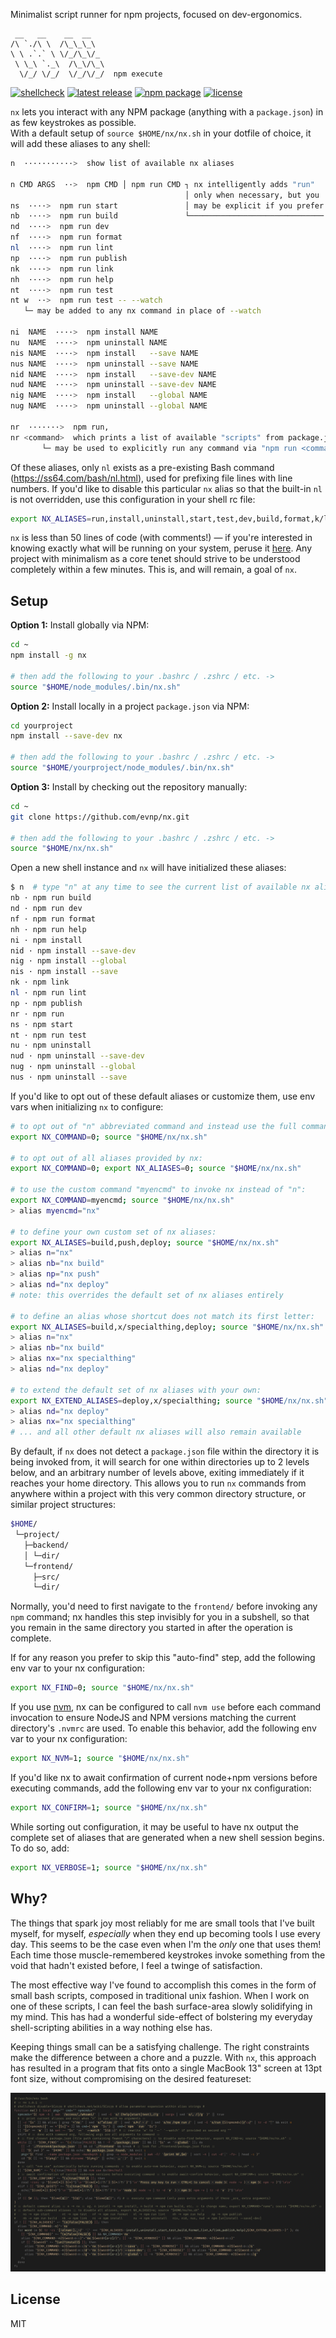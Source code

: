 Minimalist script runner for npm projects, focused on dev-ergonomics.

```
 __   __    __  __
/\ `./\ \  /\_\_\_\
\ \ .`.` \ \/_/\_\/_
 \ \_\ `._\  /\_\/\_\
  \/_/ \/_/  \/_/\/_/  npm execute
```

[![shellcheck](https://github.com/evnp/nx/workflows/shellcheck/badge.svg)](https://github.com/evnp/nx/actions)
[![latest release](https://img.shields.io/github/release/evnp/nx.svg)](https://github.com/evnp/nx/releases/latest)
[![npm package](https://img.shields.io/npm/v/nx.sh.svg)](https://www.npmjs.com/package/nx.sh)
[![license](https://img.shields.io/github/license/evnp/nx.svg?color=blue)](https://github.com/evnp/nx/blob/master/LICENSE.md)

`nx` lets you interact with any NPM package (anything with a `package.json`) in as few keystrokes as possible.<br>
With a default setup of `source $HOME/nx/nx.sh` in your dotfile of choice, it will add these aliases to any shell:

```sh
n  ···········>  show list of available nx aliases

n CMD ARGS  ··>  npm CMD │ npm run CMD ┐ nx intelligently adds "run"
                                       │ only when necessary, but you
ns  ····>  npm run start               │ may be explicit if you prefer
nb  ····>  npm run build               └──────────────────────────────
nd  ····>  npm run dev
nf  ····>  npm run format
nl  ····>  npm run lint
np  ····>  npm run publish
nk  ····>  npm run link
nh  ····>  npm run help
nt  ····>  npm run test
nt w  ··>  npm run test -- --watch
   └─ may be added to any nx command in place of --watch

ni  NAME  ····>  npm install NAME
nu  NAME  ····>  npm uninstall NAME
nis NAME  ····>  npm install   --save NAME
nus NAME  ····>  npm uninstall --save NAME
nid NAME  ····>  npm install   --save-dev NAME
nud NAME  ····>  npm uninstall --save-dev NAME
nig NAME  ····>  npm install   --global NAME
nug NAME  ····>  npm uninstall --global NAME

nr  ·······>  npm run,
nr <command>  which prints a list of available "scripts" from package.json
       └─ may be used to explicitly run any command via "npm run <command>"

```

Of these aliases, only `nl` exists as a pre-existing Bash command (<https://ss64.com/bash/nl.html>), used for prefixing file lines with line numbers. If you'd like to disable this particular `nx` alias so that the built-in `nl` is not overridden, use this configuration in your shell rc file:

```bash
export NX_ALIASES=run,install,uninstall,start,test,dev,build,format,k/link,publish,help; source "$HOME/nx/nx.sh"
```

`nx` is less than 50 lines of code (with comments!) — if you're interested in knowing exactly what will be running on your system, peruse it [here](https://github.com/evnp/nx/blob/main/nx.sh). Any project with minimalism as a core tenet should strive to be understood completely within a few minutes. This is, and will remain, a goal of `nx`.

Setup
-----
**Option 1:** Install globally via NPM:
```sh
cd ~
npm install -g nx

# then add the following to your .bashrc / .zshrc / etc. ->
source "$HOME/node_modules/.bin/nx.sh"
```
**Option 2:** Install locally in a project `package.json` via NPM:
```sh
cd yourproject
npm install --save-dev nx

# then add the following to your .bashrc / .zshrc / etc. ->
source "$HOME/yourproject/node_modules/.bin/nx.sh"
```
**Option 3:** Install by checking out the repository manually:
```sh
cd ~
git clone https://github.com/evnp/nx.git

# then add the following to your .bashrc / .zshrc / etc. ->
source "$HOME/nx/nx.sh"
```
Open a new shell instance and `nx` will have initialized these aliases:
```sh
$ n  # type "n" at any time to see the current list of available nx aliases
nb · npm run build
nd · npm run dev
nf · npm run format
nh · npm run help
ni · npm install
nid · npm install --save-dev
nig · npm install --global
nis · npm install --save
nk · npm link
nl · npm run lint
np · npm publish
nr · npm run
ns · npm start
nt · npm run test
nu · npm uninstall
nud · npm uninstall --save-dev
nug · npm uninstall --global
nus · npm uninstall --save
```
If you'd like to opt out of these default aliases or customize them, use env vars when initializing `nx` to configure:
```sh
# to opt out of "n" abbreviated command and instead use the full command "nx":
export NX_COMMAND=0; source "$HOME/nx/nx.sh"

# to opt out of all aliases provided by nx:
export NX_COMMAND=0; export NX_ALIASES=0; source "$HOME/nx/nx.sh"

# to use the custom command "myencmd" to invoke nx instead of "n":
export NX_COMMAND=myencmd; source "$HOME/nx/nx.sh"
> alias myencmd="nx"

# to define your own custom set of nx aliases:
export NX_ALIASES=build,push,deploy; source "$HOME/nx/nx.sh"
> alias n="nx"
> alias nb="nx build"
> alias np="nx push"
> alias nd="nx deploy"
# note: this overrides the default set of nx aliases entirely

# to define an alias whose shortcut does not match its first letter:
export NX_ALIASES=build,x/specialthing,deploy; source "$HOME/nx/nx.sh"
> alias n="nx"
> alias nb="nx build"
> alias nx="nx specialthing"
> alias nd="nx deploy"

# to extend the default set of nx aliases with your own:
export NX_EXTEND_ALIASES=deploy,x/specialthing; source "$HOME/nx/nx.sh"
> alias nd="nx deploy"
> alias nx="nx specialthing"
# ... and all other default nx aliases will also remain available

```

By default, if `nx` does not detect a `package.json` file within the directory it is being invoked from, it will search for one within directories up to 2 levels below, and an arbitrary number of levels above, exiting immediately if it reaches your home directory. This allows you to run `nx` commands from anywhere within a project with this very common directory structure, or similar project structures:
```sh
$HOME/
 └─project/
   ├─backend/
   │ └─dir/
   └─frontend/
     ├─src/
     └─dir/
```
Normally, you'd need to first navigate to the `frontend/` before invoking any `npm` command; nx handles this step invisibly for you in a subshell, so that you remain in the same directory you started in after the operation is complete.

If for any reason you prefer to skip this "auto-find" step, add the following env var to your nx configuration:
```sh
export NX_FIND=0; source "$HOME/nx/nx.sh"
```

If you use [nvm](https://github.com/nvm-sh/nvm), nx can be configured to call `nvm use` before each command invocation to ensure NodeJS and NPM versions matching the current directory's `.nvmrc` are used. To enable this behavior, add the following env var to your nx configuration:
```sh
export NX_NVM=1; source "$HOME/nx/nx.sh"
```

If you'd like nx to await confirmation of current node+npm versions before executing commands, add the following env var to your nx configuration:
```sh
export NX_CONFIRM=1; source "$HOME/nx/nx.sh"
```

While sorting out configuration, it may be useful to have nx output the complete set of aliases that are generated when a new shell session begins. To do so, add:
```sh
export NX_VERBOSE=1; source "$HOME/nx/nx.sh"
```

Why?
----
The things that spark joy most reliably for me are small tools that I've built myself, for myself, _especially_ when they end up becoming tools I use every day. This seems to be the case even when I'm the _only_ one that uses them! Each time those muscle-remembered keystrokes invoke something from the void that hadn't existed before, I feel a twinge of satisfaction.

The most effective way I've found to accomplish this comes in the form of small bash scripts, composed in traditional unix fashion. When I work on one of these scripts, I can feel the bash surface-area slowly solidifying in my mind. This has had a wonderful side-effect of bolstering my everyday shell-scripting abilities in a way nothing else has.

Keeping things small can be a satisfying challenge. The right constraints make the difference between a chore and a puzzle. With `nx`, this approach has resulted in a program that fits onto a single MacBook 13" screen at 13pt font size, without compromising on the desired featureset:

![full nx source code](https://raw.githubusercontent.com/evnp/nx/main/source.png)

License
-------
MIT
